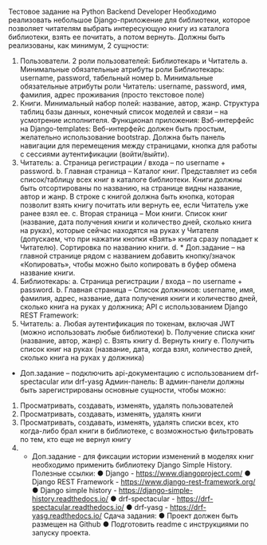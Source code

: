 Тестовое задание на Python Backend Developer
Необходимо реализовать небольшое Django-приложение для библиотеки, которое позволяет читателям
выбрать интересующую книгу из каталога библиотеки, взять ее почитать, а потом вернуть.
Должны быть реализованы, как минимум, 2 сущности:
1. Пользователи. 2 роли пользователей: Библиотекарь и Читатель
a. Минимальные обязательные атрибуты роли Библиотекарь: username, password,
табельный номер
b. Минимальные обязательные атрибуты роли Читатель: username, password, имя,
фамилия, адрес проживания (просто текстовое поле)
2. Книги. Минимальный набор полей: название, автор, жанр.
Структура таблиц базы данных, конечный список моделей и связи – на усмотрение исполнителя.
Функционал приложения:
Вэб-интерфейс на Django-templates:
Веб-интерфейс должен быть простым, желательно использование bootstrap. Должна быть панель
навигации для перемещения между страницами, кнопка для работы с сессиями аутентификации
(войти/выйти).
1. Читатель:
a. Страница регистрации / входа – по username + password.
b. Главная страница – Каталог книг. Представляет из себя список/таблицу всех книг в
каталоге библиотеки. Книги должны быть отсортированы по названию, на странице
видны название, автор и жанр. В строке с книгой должна быть кнопка, которая позволит
взять книгу почитать или вернуть ее, если Читатель уже ранее взял ее.
c. Вторая страница – Мои книги. Список книг (название, дата получения книги и количество
дней, сколько книга на руках), которые сейчас находятся на руках у Читателя
(допускаем, что при нажатии кнопки «Взять» книга сразу попадает к Читателю).
Сортировка по названию книги.
d. * Доп.задание – на главной странице рядом с названием добавить кнопку/значок
«Копировать», чтобы можно было копировать в буфер обмена название книги.
2. Библиотекарь:
a. Страница регистрации / входа – по username + password.
b. Главная страница – Список должников: username, имя, фамилия, адрес, название, дата
получения книги и количество дней, сколько книга на руках у должника;
API с использованием Django REST Framework:
1. Читатель:
a. Любая аутентификация по токенам, включая JWT (можно использовать любые
библиотеки)
b. Получение списка книг (название, автор, жанр)
c. Взять книгу
d. Вернуть книгу
e. Получить список книг на руках (название, дата, когда взял, количество дней, сколько
книга на руках у должника)
* Доп.задание – подключить api-документацию с использованием drf-spectacular или drf-yasg
Админ-панель:
В админ-панели должны быть зарегистрированы основные сущности, чтобы можно:
1. Просматривать, создавать, изменять, удалять пользователей
2. Просматривать, создавать, изменять, удалять книги
3. Просматривать, создавать, изменять, удалять списки всех, кто когда-либо брал книги в
библиотеке, с возможностью фильтровать по тем, кто еще не вернул книгу
4. * Доп.задание - для фиксации истории изменений в моделях книг необходимо применить
библиотеку Django Simple History.
Полезные ссылки:
● Django - https://www.djangoproject.com/
● Django REST Framework - https://www.django-rest-framework.org/
● Django simple history - https://django-simple-history.readthedocs.io/
● drf-spectacular - https://drf-spectacular.readthedocs.io/
● drf-yasg - https://drf-yasg.readthedocs.io/
Сдача задания:
● Проект должен быть размещен на Github
● Подготовить readme с инструкциями по запуску проекта.

